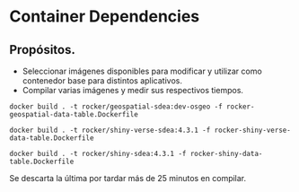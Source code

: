 # Container Dependencies

## Propósitos.

* Seleccionar imágenes disponibles para modificar y utilizar como contenedor base para distintos aplicativos.
* Compilar varias imágenes y medir sus respectivos tiempos.

```console
docker build . -t rocker/geospatial-sdea:dev-osgeo -f rocker-geospatial-data-table.Dockerfile
```

```console
docker build . -t rocker/shiny-verse-sdea:4.3.1 -f rocker-shiny-verse-data-table.Dockerfile
```

```console
docker build . -t rocker/shiny-sdea:4.3.1 -f rocker-shiny-data-table.Dockerfile
```

Se descarta la última por tardar más de 25 minutos en compilar.
